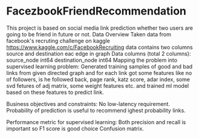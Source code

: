 # FacezbookFriendRecommendation

This project is based on social media link prediction whether two users are going to be friend in future or not.
Data Overview
Taken data from facebook's recruting challenge on kaggle https://www.kaggle.com/c/FacebookRecruiting data contains two columns source and destination eac edge in graph
Data columns (total 2 columns):
source_node int64
destination_node int64
Mapping the problem into supervised learning problem:
Generated training samples of good and bad links from given directed graph and for each link got some features like no of followers, is he followed back, page rank, katz score, adar index, some svd fetures of adj matrix, some weight features etc. and trained ml model based on these features to predict link.

Business objectives and constraints:
No low-latency requirement. Probability of prediction is useful to recommend ighest probability links.

Performance metric for supervised learning:
Both precision and recall is important so F1 score is good choice Confusion matrix.
